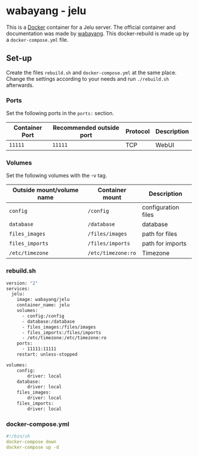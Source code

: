 # wabayang - jelu

This is a [Docker](/wiki/docker.md) container for a Jelu server.
The official container and documentation was made by
[wabayang](https://github.com/bayang/jelu).
This docker-rebuild is made up by a `docker-compose.yml` file.

## Set-up

Create the files `rebuild.sh` and `docker-compose.yml` at the same place.
Change the settings according to your needs and run `./rebuild.sh` afterwards.

### Ports

Set the following ports in the `ports:` section.

| Container Port | Recommended outside port | Protocol  | Description   |
| -------------- | ------------------------ | --------- | ------------- |
| `11111`        | `11111`                  | TCP       | WebUI         |

### Volumes

Set the following volumes with the -v tag.

| Outside mount/volume name | Container mount    | Description         |
| ------------------------- | ------------------ | ------------------- |
| `config`                  | `/config`          | configuration files |
| `database`                | `/database`        | database            |
| `files_images`            | `/files/images`    | path for files      |
| `files_imports`           | `/files/imports`   | path for imports    |
| `/etc/timezone`           | `/etc/timezone:ro` | Timezone            |

### rebuild.sh

```sh
version: "2"
services:
  jelu:
    image: wabayang/jelu
    container_name: jelu
    volumes:
      - config:/config
      - database:/database
      - files_images:/files/images
      - files_imports:/files/imports
      - /etc/timezone:/etc/timezone:ro
    ports:
      - 11111:11111
    restart: unless-stopped

volumes:
    config:
        driver: local
    database:
        driver: local
    files_images:
        driver: local
    files_imports:
        driver: local
```

### docker-compose.yml

```yml
#!/bin/sh
docker-compose down
docker-compose up -d
```
